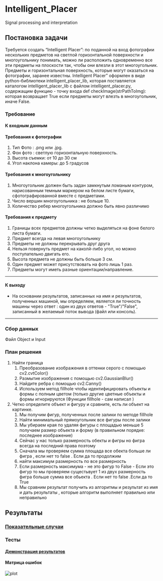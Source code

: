 # Intelligent_Placer
Signal processing and interpretation
## Постановка задачи
Требуется создать “Intelligent Placer”: по поданной на вход фотографии нескольких предметов на светлой горизонтальной поверхности и многоугольнику понимать, можно ли расположить одновременно все эти предметы на плоскости так, чтобы они влезли в этот многоугольник. Предметы и горизонтальная поверхность, которые могут оказаться на фотографии, заранее известны.
Intelligent Placer” оформлен в виде python-библиотеки intelligent_placer_lib, которая поставляется каталогом intelligent_placer_lib с файлом intelligent_placer.py, содержащим функцию - точку входа
def checkImage(strPathToImg):
которая возвращает True если предметы могут влезть в многоугольник, иначе False.



### Требование 
#### **К входным данным**

#### Требования к фотографии
1. Тип Фото : .png или .jpg.
2. Фон фото : светлую горизонтальную поверхность.
3. Высота съемки: от 10 до 30 см
4. Угол наклона камеры: до 5 градусов
#### Требования к многоугольнику
1. Многоугольник должен быть задан замкнутым ломаным контуром, нарисованным темным маркером на белом листе бумаги, сфотографированной вместе с предметами.
2. Число вершин многоугольника : не больше 10.
3. Количество ребер многоугольника должно быть явно различимо

#### Требования к предмету
1. Границы всех предметов должны четко выделяться на фоне белого листа бумаги.
2. Предмет всегда на левая многоугольнику
3. Предметы не должны перекрывать друг друга
5. Нельзя повернуть предмет на каколй-либо угол, но можно поступательно двигать его.
8. Высота предмета не должны быть больше 3 см.
9. Один предмет может присутствовать на фото лишь 1 раз.
10. Предметы могут иметь разные ориентации/направление.
___
#### **К выходу**

- На основании результатов, записанных на имя и результатов, полученных машиной, мы определяем, является ли точность машины через ответ : один из двух ответов - "True"/"False", записанный в желаемый поток вывода (файл или консоль).
___

### Сбор данных
Файл Object и Input
### План решения
1. Найти граница 
   1. Преобразование изображения в оттенки серого с помощью cv2.cvtColor() 
   2. Размытие изображения с помощью cv2.GaussianBlur()
   3. Найдите ребра с помощью cv2.Canny()
   4. Используем метод fillhole чтобы идентифицировать объекты и формы с полным цветом (только другие цветные объекты и формы игнорируются (Функции fillhole - сам написал )
2. Четко определите объект и фигуру и сравните, есть ли объект на картинке.
	1. Мы получим фигур, полученных после залики по методе fillhole 
	2. Найти минимальный прямоугольник все фигуры после залики
	3. Мы убираем края по удаляя фигуры с площадью меньше 5 получаем размер объекта и форму (в правильном порядке: последнее изображение)
	4. Сейчас у нас только размерность обекты и фигры но фигра всегда на последний права поэтому 
	5. Сначала мы проверяем сумма площада все обекта больше ли фигра , если нет то false . Если да то продолжим 
	6. найти максимум размерность по все размерность 
	7. Если размерность максимума - не это фигур то False 
	                             - Если это фигур то мы проверяем сущестьвует 1 из двух размерность фигра больше сумма все обьекта . Если нет то false .Если да то True 
	8. Мы сравним результат получить из алгоритмы и результат из имя и дать результаты , которые алгоритм выполняет правильно или неправильно 
	                             
 ## **Результаты**

### **[Показательные случаи](./Demonstration.ipynb)**


### **Тесты**

#### [Демонстрация результатов](./Tests.ipynb)

#### Матрица ошибок

![plot](./cf_matrix.png)
